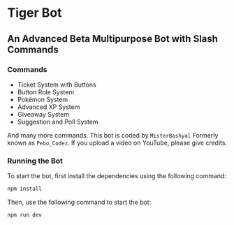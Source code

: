 # Tiger Bot

## An Advanced Beta Multipurpose Bot with Slash Commands

### Commands

- Ticket System with Buttons
- Button Role System
- Pokémon System
- Advanced XP System
- Giveaway System
- Suggestion and Poll System

And many more commands. This bot is coded by `MisterBashyal` Formerly known as `Pebo_Codez`. If you upload a video on YouTube, please give credits.

### Running the Bot

To start the bot, first install the dependencies using the following command:

```sh
npm install
```

Then, use the following command to start the bot:

```sh
npm run dev
```
